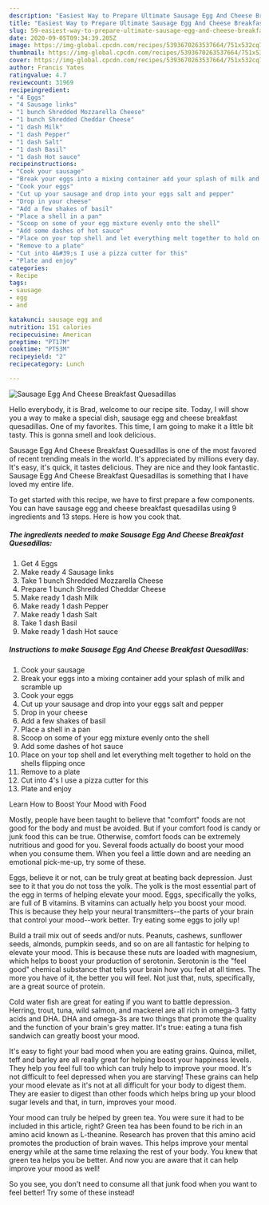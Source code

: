 ```yaml
---
description: "Easiest Way to Prepare Ultimate Sausage Egg And Cheese Breakfast Quesadillas"
title: "Easiest Way to Prepare Ultimate Sausage Egg And Cheese Breakfast Quesadillas"
slug: 59-easiest-way-to-prepare-ultimate-sausage-egg-and-cheese-breakfast-quesadillas
date: 2020-09-05T09:34:39.205Z
image: https://img-global.cpcdn.com/recipes/5393670263537664/751x532cq70/sausage-egg-and-cheese-breakfast-quesadillas-recipe-main-photo.jpg
thumbnail: https://img-global.cpcdn.com/recipes/5393670263537664/751x532cq70/sausage-egg-and-cheese-breakfast-quesadillas-recipe-main-photo.jpg
cover: https://img-global.cpcdn.com/recipes/5393670263537664/751x532cq70/sausage-egg-and-cheese-breakfast-quesadillas-recipe-main-photo.jpg
author: Francis Yates
ratingvalue: 4.7
reviewcount: 31969
recipeingredient:
- "4 Eggs"
- "4 Sausage links"
- "1 bunch Shredded Mozzarella Cheese"
- "1 bunch Shredded Cheddar Cheese"
- "1 dash Milk"
- "1 dash Pepper"
- "1 dash Salt"
- "1 dash Basil"
- "1 dash Hot sauce"
recipeinstructions:
- "Cook your sausage"
- "Break your eggs into a mixing container add your splash of milk and scramble up"
- "Cook your eggs"
- "Cut up your sausage and drop into your eggs salt and pepper"
- "Drop in your cheese"
- "Add a few shakes of basil"
- "Place a shell in a pan"
- "Scoop on some of your egg mixture evenly onto the shell"
- "Add some dashes of hot sauce"
- "Place on your top shell and let everything melt together to hold on the shells flipping once"
- "Remove to a plate"
- "Cut into 4&#39;s I use a pizza cutter for this"
- "Plate and enjoy"
categories:
- Recipe
tags:
- sausage
- egg
- and

katakunci: sausage egg and 
nutrition: 151 calories
recipecuisine: American
preptime: "PT17M"
cooktime: "PT53M"
recipeyield: "2"
recipecategory: Lunch

---
```



![Sausage Egg And Cheese Breakfast Quesadillas](https://img-global.cpcdn.com/recipes/5393670263537664/751x532cq70/sausage-egg-and-cheese-breakfast-quesadillas-recipe-main-photo.jpg)

Hello everybody, it is Brad, welcome to our recipe site. Today, I will show you a way to make a special dish, sausage egg and cheese breakfast quesadillas. One of my favorites. This time, I am going to make it a little bit tasty. This is gonna smell and look delicious.



Sausage Egg And Cheese Breakfast Quesadillas is one of the most favored of recent trending meals in the world. It's appreciated by millions every day. It's easy, it's quick, it tastes delicious. They are nice and they look fantastic. Sausage Egg And Cheese Breakfast Quesadillas is something that I have loved my entire life.


To get started with this recipe, we have to first prepare a few components. You can have sausage egg and cheese breakfast quesadillas using 9 ingredients and 13 steps. Here is how you cook that.

<!--inarticleads1-->

##### The ingredients needed to make Sausage Egg And Cheese Breakfast Quesadillas:

1. Get 4 Eggs
1. Make ready 4 Sausage links
1. Take 1 bunch Shredded Mozzarella Cheese
1. Prepare 1 bunch Shredded Cheddar Cheese
1. Make ready 1 dash Milk
1. Make ready 1 dash Pepper
1. Make ready 1 dash Salt
1. Take 1 dash Basil
1. Make ready 1 dash Hot sauce




<!--inarticleads2-->

##### Instructions to make Sausage Egg And Cheese Breakfast Quesadillas:

1. Cook your sausage
1. Break your eggs into a mixing container add your splash of milk and scramble up
1. Cook your eggs
1. Cut up your sausage and drop into your eggs salt and pepper
1. Drop in your cheese
1. Add a few shakes of basil
1. Place a shell in a pan
1. Scoop on some of your egg mixture evenly onto the shell
1. Add some dashes of hot sauce
1. Place on your top shell and let everything melt together to hold on the shells flipping once
1. Remove to a plate
1. Cut into 4&#39;s I use a pizza cutter for this
1. Plate and enjoy




Learn How to Boost Your Mood with Food


Mostly, people have been taught to believe that "comfort" foods are not good for the body and must be avoided. But if your comfort food is candy or junk food this can be true. Otherwise, comfort foods can be extremely nutritious and good for you. Several foods actually do boost your mood when you consume them. When you feel a little down and are needing an emotional pick-me-up, try some of these.

Eggs, believe it or not, can be truly great at beating back depression. Just see to it that you do not toss the yolk. The yolk is the most essential part of the egg in terms of helping elevate your mood. Eggs, specifically the yolks, are full of B vitamins. B vitamins can actually help you boost your mood. This is because they help your neural transmitters--the parts of your brain that control your mood--work better. Try eating some eggs to jolly up!

Build a trail mix out of seeds and/or nuts. Peanuts, cashews, sunflower seeds, almonds, pumpkin seeds, and so on are all fantastic for helping to elevate your mood. This is because these nuts are loaded with magnesium, which helps to boost your production of serotonin. Serotonin is the "feel good" chemical substance that tells your brain how you feel at all times. The more you have of it, the better you will feel. Not just that, nuts, specifically, are a great source of protein.

Cold water fish are great for eating if you want to battle depression. Herring, trout, tuna, wild salmon, and mackerel are all rich in omega-3 fatty acids and DHA. DHA and omega-3s are two things that promote the quality and the function of your brain's grey matter. It's true: eating a tuna fish sandwich can greatly boost your mood. 

It's easy to fight your bad mood when you are eating grains. Quinoa, millet, teff and barley are all really great for helping boost your happiness levels. They help you feel full too which can truly help to improve your mood. It's not difficult to feel depressed when you are starving! These grains can help your mood elevate as it's not at all difficult for your body to digest them. They are easier to digest than other foods which helps bring up your blood sugar levels and that, in turn, improves your mood.

Your mood can truly be helped by green tea. You were sure it had to be included in this article, right? Green tea has been found to be rich in an amino acid known as L-theanine. Research has proven that this amino acid promotes the production of brain waves. This helps improve your mental energy while at the same time relaxing the rest of your body. You knew that green tea helps you be better. And now you are aware that it can help improve your mood as well!

So you see, you don't need to consume all that junk food when you want to feel better! Try some of these instead!

